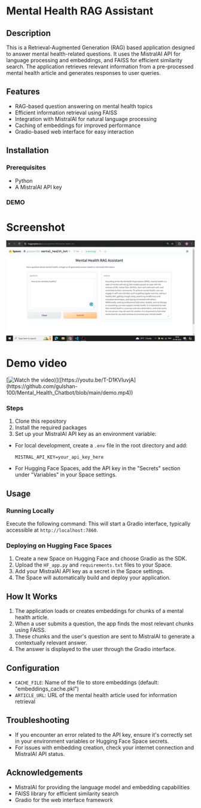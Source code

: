 # Mental Health RAG Assistant

## Description
This is a Retrieval-Augmented Generation (RAG) based application designed to answer mental health-related questions. It uses the MistralAI API for language processing and embeddings, and FAISS for efficient similarity search. The application retrieves relevant information from a pre-processed mental health article and generates responses to user queries.

## Features
- RAG-based question answering on mental health topics
- Efficient information retrieval using FAISS
- Integration with MistralAI for natural language processing
- Caching of embeddings for improved performance
- Gradio-based web interface for easy interaction

## Installation

### Prerequisites
- Python
- A MistralAI API key

### DEMO
# Screenshot
![App Screenshot](https://github.com/gulshan-100/Mental_Health_Chatbot/blob/main/screenshot.png)

# Demo video
[![Watch the video]([https://img.youtube.com/vi/T-D1KVIuvjA/maxresdefault.jpg](https://github.com/gulshan-100/Mental_Health_Chatbot/blob/main/screenshot.png)))]([https://youtu.be/T-D1KVIuvjA](https://github.com/gulshan-100/Mental_Health_Chatbot/blob/main/demo.mp4))



### Steps
1. Clone this repository
2. Install the required packages
3. Set up your MistralAI API key as an environment variable:
- For local development, create a `.env` file in the root directory and add:
  ```
  MISTRAL_API_KEY=your_api_key_here
  ```
- For Hugging Face Spaces, add the API key in the "Secrets" section under "Variables" in your Space settings.

## Usage

### Running Locally
Execute the following command:
This will start a Gradio interface, typically accessible at `http://localhost:7860`.

### Deploying on Hugging Face Spaces
1. Create a new Space on Hugging Face and choose Gradio as the SDK.
2. Upload the `HF_app.py` and `requirements.txt` files to your Space.
3. Add your MistralAI API key as a secret in the Space settings.
4. The Space will automatically build and deploy your application.

## How It Works
1. The application loads or creates embeddings for chunks of a mental health article.
2. When a user submits a question, the app finds the most relevant chunks using FAISS.
3. These chunks and the user's question are sent to MistralAI to generate a contextually relevant answer.
4. The answer is displayed to the user through the Gradio interface.

## Configuration
- `CACHE_FILE`: Name of the file to store embeddings (default: "embeddings_cache.pkl")
- `ARTICLE_URL`: URL of the mental health article used for information retrieval

## Troubleshooting
- If you encounter an error related to the API key, ensure it's correctly set in your environment variables or Hugging Face Space secrets.
- For issues with embedding creation, check your internet connection and MistralAI API status.

## Acknowledgements
- MistralAI for providing the language model and embedding capabilities
- FAISS library for efficient similarity search
- Gradio for the web interface framework
